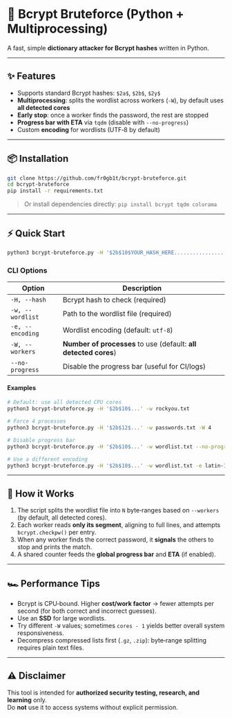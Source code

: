 
# 🔐 Bcrypt Bruteforce (Python + Multiprocessing)

A fast, simple **dictionary attacker for Bcrypt hashes** written in Python.  

---

## ✨ Features

- Supports standard Bcrypt hashes: `$2a$`, `$2b$`, `$2y$`
- **Multiprocessing**: splits the wordlist across workers (`-W`), by default uses **all detected cores**
- **Early stop**: once a worker finds the password, the rest are stopped
- **Progress bar with ETA** via `tqdm` (disable with `--no-progress`)
- Custom **encoding** for wordlists (UTF‑8 by default)

---

## 📦 Installation

```bash
git clone https://github.com/fr0gb1t/bcrypt-bruteforce.git
cd bcrypt-bruteforce
pip install -r requirements.txt
```

> Or install dependencies directly: `pip install bcrypt tqdm colorama`

---

## ⚡ Quick Start

```bash
python3 bcrypt-bruteforce.py -H '$2b$10$YOUR_HASH_HERE......................' -w examples/wordlist_example.txt
```

### CLI Options

| Option | Description |
|-------|-------------|
| `-H, --hash` | Bcrypt hash to check (required) |
| `-w, --wordlist` | Path to the wordlist file (required) |
| `-e, --encoding` | Wordlist encoding (default: `utf-8`) |
| `-W, --workers` | **Number of processes** to use (default: **all detected cores**) |
| `--no-progress` | Disable the progress bar (useful for CI/logs) |

#### Examples

```bash
# Default: use all detected CPU cores
python3 bcrypt-bruteforce.py -H '$2b$10$...' -w rockyou.txt

# Force 4 processes
python3 bcrypt-bruteforce.py -H '$2b$12$...' -w passwords.txt -W 4

# Disable progress bar
python3 bcrypt-bruteforce.py -H '$2b$10$...' -w wordlist.txt --no-progress

# Use a different encoding
python3 bcrypt-bruteforce.py -H '$2b$10$...' -w wordlist.txt -e latin-1
```

---

## 🧠 How it Works

1. The script splits the wordlist file into `N` byte‑ranges based on `--workers` (by default, all detected cores).
2. Each worker reads **only its segment**, aligning to full lines, and attempts `bcrypt.checkpw()` per entry.
3. When any worker finds the correct password, it **signals** the others to stop and prints the match.
4. A shared counter feeds the **global progress bar** and **ETA** (if enabled).

---

## 🏎️ Performance Tips

- Bcrypt is CPU‑bound. Higher **cost/work factor** → fewer attempts per second (for both correct and incorrect guesses).
- Use an **SSD** for large wordlists.
- Try different `-W` values; sometimes `cores - 1` yields better overall system responsiveness.
- Decompress compressed lists first (`.gz`, `.zip`): byte‑range splitting requires plain text files.

---

## ⚠️ Disclaimer

This tool is intended for **authorized security testing, research, and learning** only.  
Do **not** use it to access systems without explicit permission.
